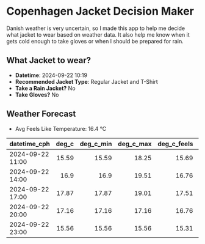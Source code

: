 
# Copenhagen Jacket Decision Maker

Danish weather is very uncertain, so I made this app to help me decide what jacket to wear based on weather data. 
It also help me know when it gets cold enough to take gloves or when I should be prepared for rain.

## What Jacket to wear?

- **Datetime**: 2024-09-22 10:19
- **Recommended Jacket Type**: Regular Jacket and T-Shirt
- **Take a Rain Jacket?** No
- **Take Gloves?** No

## Weather Forecast
- Avg Feels Like Temperature: 16.4 °C

| datetime_cph     |   deg_c |   deg_c_min |   deg_c_max |   deg_c_feels | weather   | wind   | rain   |
|:-----------------|--------:|------------:|------------:|--------------:|:----------|:-------|:-------|
| 2024-09-22 11:00 |   15.59 |       15.59 |       18.25 |         15.69 | Clouds    | Low    | None   |
| 2024-09-22 14:00 |   16.9  |       16.9  |       19.51 |         16.76 | Clouds    | Low    | None   |
| 2024-09-22 17:00 |   17.87 |       17.87 |       19.01 |         17.51 | Clouds    | Low    | None   |
| 2024-09-22 20:00 |   17.16 |       17.16 |       17.16 |         16.76 | Clouds    | Low    | None   |
| 2024-09-22 23:00 |   15.56 |       15.56 |       15.56 |         15.31 | Clear     | Low    | None   |
        